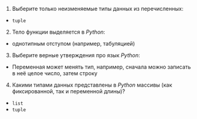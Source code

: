 1. Выберите только неизменяемые типы данных из перечисленных:
  * ```tuple```
2. Тело функции выделяется в _Python_:
  * однотипным отступом (например, табуляцией)
3. Выберите верные утверждения про язык _Python_:
  * Переменная может менять тип, например, сначала можно записать в неё целое число, затем строку
4. Какими типами данных представлены в _Python_ массивы (как фиксированной, так и переменной длины)?
  * ```list```
  * ```tuple```
